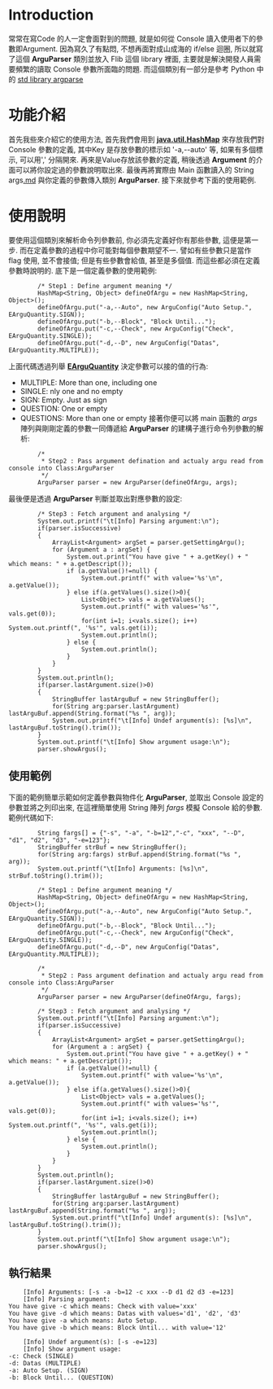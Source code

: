 # Introduction #
常常在寫Code 的人一定會面對到的問題, 就是如何從 Console 讀入使用者下的參數即Argument. 因為寫久了有點悶, 不想再面對成山成海的 if/else 迴圈, 所以就寫了這個 **ArguParser** 類別並放入 Flib 這個 library 裡面, 主要就是解決開發人員需要頻繁的讀取 Console 參數所面臨的問題. 而這個類別有一部分是參考 Python 中的 [std library argparse](http://docs.python.org/dev/library/argparse.html)

# 功能介紹 #
首先我些來介紹它的使用方法, 首先我們會用到 **[java.util.HashMap](http://docs.oracle.com/javase/6/docs/api/java/util/HashMap.html)** 來存放我們對 Console 參數的定義, 其中Key 是存放參數的標示如 '-a,--auto' 等, 如果有多個標示, 可以用',' 分隔開來. 再來是Value存放該參數的定義, 稍後透過 **Argument** 的介面可以將你設定過的參數說明取出來. 最後再將實際由 Main 函數讀入的 String args[.md](.md) 與你定義的參數傳入類別 **ArguParser**. 接下來就參考下面的使用範例.

# 使用說明 #
要使用這個類別來解析命令列參數前, 你必須先定義好你有那些參數, 這便是第一步. 而在定義參數的過程中你可能對每個參數期望不一. 譬如有些參數只是當作 flag 使用, 並不會接值; 但是有些參數會給值, 甚至是多個值. 而這些都必須在定義參數時說明的. 底下是一個定義參數的使用範例:
```
		/* Step1 : Define argument meaning */
		HashMap<String, Object> defineOfArgu = new HashMap<String, Object>();
		defineOfArgu.put("-a,--Auto", new ArguConfig("Auto Setup.", EArguQuantity.SIGN)); 
		defineOfArgu.put("-b,--Block", "Block Until..."); 
		defineOfArgu.put("-c,--Check", new ArguConfig("Check", EArguQuantity.SINGLE)); 
		defineOfArgu.put("-d,--D", new ArguConfig("Datas", EArguQuantity.MULTIPLE)); 
```
上面代碼透過列舉 **[EArguQuantity](https://code.google.com/p/frequent-used-functionality/source/browse/src/gays/tools/enums/EArguQuantity.java)** 決定參數可以接的值的行為:
  * MULTIPLE: More than one, including one
  * SINGLE: nly one and no empty
  * SIGN: Empty. Just as sign
  * QUESTION: One or empty
  * QUESTIONS: More than one or empty
接著你便可以將 main 函數的 _args_ 陣列與剛剛定義的參數一同傳遞給 **ArguParser** 的建構子進行命令列參數的解析:
```
		/*
		 * Step2 : Pass argument defination and actualy argu read from console into Class:ArguParser
		 */		
		ArguParser parser = new ArguParser(defineOfArgu, args);
```
最後便是透過 **ArguParser** 判斷並取出對應參數的設定:
```
		/* Step3 : Fetch argument and analysing */
		System.out.printf("\t[Info] Parsing argument:\n");
		if(parser.isSuccessive)
		{
			ArrayList<Argument> argSet = parser.getSettingArgu();
			for (Argument a : argSet) {
				System.out.print("You have give " + a.getKey() + " which means: " + a.getDescript());
				if (a.getValue()!=null) {
					System.out.printf(" with value='%s'\n", a.getValue());
				} else if(a.getValues().size()>0){
					List<Object> vals = a.getValues();
					System.out.printf(" with values='%s'", vals.get(0));
					for(int i=1; i<vals.size(); i++) System.out.printf(", '%s'", vals.get(i));
					System.out.println();					
				} else {
					System.out.println();
				}
			}
		}
		System.out.println();
		if(parser.lastArgument.size()>0)
		{			
			StringBuffer lastArguBuf = new StringBuffer();
			for(String arg:parser.lastArgument) lastArguBuf.append(String.format("%s ", arg));
			System.out.printf("\t[Info] Undef argument(s): [%s]\n", lastArguBuf.toString().trim());
		}
		System.out.printf("\t[Info] Show argument usage:\n");
		parser.showArgus();
```

## 使用範例 ##
下面的範例簡單示範如何定義參數與物件化 **ArguParser**, 並取出 Console 設定的參數並將之列印出來, 在這裡簡單使用 String 陣列 _fargs_ 模擬 Console 給的參數. 範例代碼如下:
```
		String fargs[] = {"-s", "-a", "-b=12","-c", "xxx", "--D", "d1", "d2", "d3", "-e=123"};
		StringBuffer strBuf = new StringBuffer();
		for(String arg:fargs) strBuf.append(String.format("%s ", arg));
		System.out.printf("\t[Info] Arguments: [%s]\n", strBuf.toString().trim());
		
		/* Step1 : Define argument meaning */
		HashMap<String, Object> defineOfArgu = new HashMap<String, Object>();
		defineOfArgu.put("-a,--Auto", new ArguConfig("Auto Setup.", EArguQuantity.SIGN)); 
		defineOfArgu.put("-b,--Block", "Block Until..."); 
		defineOfArgu.put("-c,--Check", new ArguConfig("Check", EArguQuantity.SINGLE)); 
		defineOfArgu.put("-d,--D", new ArguConfig("Datas", EArguQuantity.MULTIPLE)); 
		
		/*
		 * Step2 : Pass argument defination and actualy argu read from console into Class:ArguParser
		 */		
		ArguParser parser = new ArguParser(defineOfArgu, fargs);
		
		/* Step3 : Fetch argument and analysing */
		System.out.printf("\t[Info] Parsing argument:\n");
		if(parser.isSuccessive)
		{
			ArrayList<Argument> argSet = parser.getSettingArgu();
			for (Argument a : argSet) {
				System.out.print("You have give " + a.getKey() + " which means: " + a.getDescript());
				if (a.getValue()!=null) {
					System.out.printf(" with value='%s'\n", a.getValue());
				} else if(a.getValues().size()>0){
					List<Object> vals = a.getValues();
					System.out.printf(" with values='%s'", vals.get(0));
					for(int i=1; i<vals.size(); i++) System.out.printf(", '%s'", vals.get(i));
					System.out.println();					
				} else {
					System.out.println();
				}
			}
		}
		System.out.println();
		if(parser.lastArgument.size()>0)
		{			
			StringBuffer lastArguBuf = new StringBuffer();
			for(String arg:parser.lastArgument) lastArguBuf.append(String.format("%s ", arg));
			System.out.printf("\t[Info] Undef argument(s): [%s]\n", lastArguBuf.toString().trim());
		}
		System.out.printf("\t[Info] Show argument usage:\n");
		parser.showArgus();  
```
## 執行結果 ##
```
	[Info] Arguments: [-s -a -b=12 -c xxx --D d1 d2 d3 -e=123]
	[Info] Parsing argument:
You have give -c which means: Check with value='xxx'
You have give -d which means: Datas with values='d1', 'd2', 'd3'
You have give -a which means: Auto Setup.
You have give -b which means: Block Until... with value='12'

	[Info] Undef argument(s): [-s -e=123]
	[Info] Show argument usage:
-c: Check (SINGLE)
-d: Datas (MULTIPLE)
-a: Auto Setup. (SIGN)
-b: Block Until... (QUESTION)
```